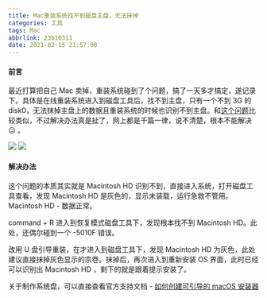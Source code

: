 ```yaml
---
title: Mac重装系统找不到磁盘主盘，无法抹掉
categories: 工具
tags: Mac
abbrlink: 23b10311
date: 2021-02-15 21:57:08
---
```


#### 前言
最近打算把自己 Mac 卖掉，重装系统碰到了个问题，搞了一天多才搞定，遂记录下。具体是在线重装系统进入到磁盘工具后，找不到主盘，只有一个不到 3G 的 disk0，无法抹掉主盘上的数据且重装系统的时候也识别不到主盘。和[这个问题](https://www.jianshu.com/p/69346847efd0)比较类似，不过解决办法真是扯了，网上都是千篇一律，说不清楚，根本不能解决😑 。
<!--more-->
![](https://tva1.sinaimg.cn/large/008eGmZEly1gnrhr55qq7j31400u0myu.jpg)
![](https://tva1.sinaimg.cn/large/008eGmZEly1gnrhr52lkxj31400u0dhc.jpg)
#### 解决办法
这个问题的本质其实就是 Macintosh HD 识别不到，直接进入系统，打开磁盘工具查看，发现 Macintosh HD 是灰色的，显示未装载，运行急救不管用。Macintosh HD - 数据正常。

command + R 进入到恢复模式磁盘工具下，发现根本找不到 Macintosh HD。此处，还偶尔碰到一个 -5010F 错误。

改用 U 盘引导重装，在才进入到磁盘工具下，发现 Macintosh HD 为灰色，此处建议直接抹掉灰色显示的宗卷。抹掉后，再次进入到重新安装 OS 界面，此时已经可以识别出 Macintosh HD ，剩下的就是跟着提示安装了。

关于制作系统盘，可以直接查看官方支持文档 - [如何创建可引导的 macOS 安装器](https://support.apple.com/zh-cn/HT201372)